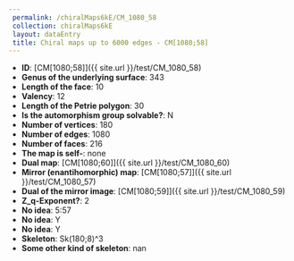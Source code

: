 ```yaml
--- 
 permalink: /chiralMaps6kE/CM_1080_58 
 collection: chiralMaps6kE
 layout: dataEntry
 title: Chiral maps up to 6000 edges - CM[1080;58]
---
```


- **ID**: [CM[1080;58]]({{ site.url }}/test/CM_1080_58)
- **Genus of the underlying surface**: 343
- **Length of the face**: 10
- **Valency**: 12
- **Length of the Petrie polygon**: 30
- **Is the automorphism group solvable?**: N
- **Number of vertices**: 180
- **Number of edges**: 1080
- **Number of faces**: 216
- **The map is self-**: none
- **Dual map**: [CM[1080;60]]({{ site.url }}/test/CM_1080_60)
- **Mirror (enantihomorphic) map**: [CM[1080;57]]({{ site.url }}/test/CM_1080_57)
- **Dual of the mirror image**: [CM[1080;59]]({{ site.url }}/test/CM_1080_59)
- **Z_q-Exponent?**: 2
- **No idea**:  5:57
- **No idea**: Y
- **No idea**: Y
- **Skeleton**: Sk(180;8)^3
- **Some other kind of skeleton**: nan
